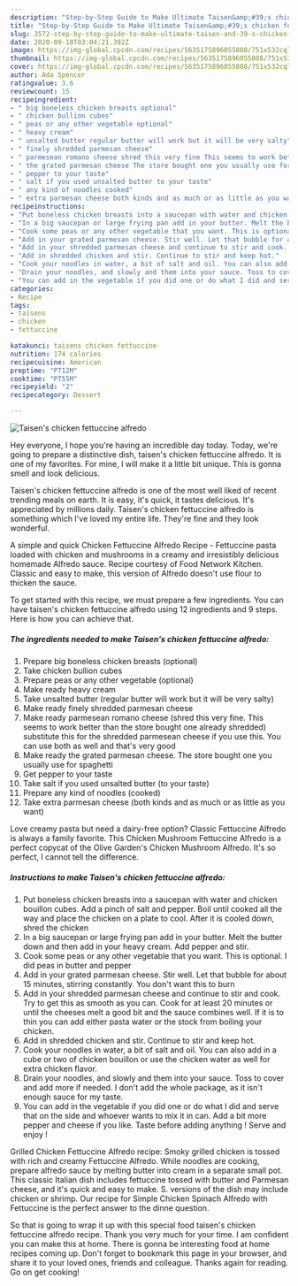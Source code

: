 ```yaml
---
description: "Step-by-Step Guide to Make Ultimate Taisen&amp;#39;s chicken fettuccine alfredo"
title: "Step-by-Step Guide to Make Ultimate Taisen&amp;#39;s chicken fettuccine alfredo"
slug: 3572-step-by-step-guide-to-make-ultimate-taisen-and-39-s-chicken-fettuccine-alfredo
date: 2020-09-10T03:04:21.392Z
image: https://img-global.cpcdn.com/recipes/5635175896055808/751x532cq70/taisens-chicken-fettuccine-alfredo-recipe-main-photo.jpg
thumbnail: https://img-global.cpcdn.com/recipes/5635175896055808/751x532cq70/taisens-chicken-fettuccine-alfredo-recipe-main-photo.jpg
cover: https://img-global.cpcdn.com/recipes/5635175896055808/751x532cq70/taisens-chicken-fettuccine-alfredo-recipe-main-photo.jpg
author: Ada Spencer
ratingvalue: 3.6
reviewcount: 15
recipeingredient:
- " big boneless chicken breasts optional"
- " chicken bullion cubes"
- " peas or any other vegetable optional"
- " heavy cream"
- " unsalted butter regular butter will work but it will be very salty"
- " finely shredded parmesan cheese"
- " parmesean romano cheese shred this very fine This seems to work better than the store bought one already shredded substitute this for the shredded parmesean cheese if you use this You can use both as well and thats very good"
- " the grated parmesan cheese The store bought one you usually use for spaghetti"
- " pepper to your taste"
- " salt if you used unsalted butter to your taste"
- " any kind of noodles cooked"
- " extra parmesan cheese both kinds and as much or as little as you want"
recipeinstructions:
- "Put boneless chicken breasts into a saucepan with water and chicken bouillon cubes. Add a pinch of salt and pepper. Boil until cooked all the way and place the chicken on a plate to cool. After it is cooled down, shred the chicken"
- "In a big saucepan or large frying pan add in your butter. Melt the butter down and then add in your heavy cream. Add pepper and stir."
- "Cook some peas or any other vegetable that you want. This is optional. I did peas in butter and pepper"
- "Add in your grated parmesan cheese. Stir well. Let that bubble for about 15 minutes, stirring constantly. You don&#39;t want this to burn"
- "Add in your shredded parmesan cheese and continue to stir and cook. Try to get this as smooth as you can. Cook for at least 20 minutes or until the cheeses melt a good bit and the sauce combines well. If it is to thin you can add either pasta water or the stock from boiling your chicken."
- "Add in shredded chicken and stir. Continue to stir and keep hot."
- "Cook your noodles in water, a bit of salt and oil. You can also add in a cube or two of chicken bouillon or use the chicken water as well for extra chicken flavor."
- "Drain your noodles, and slowly and them into your sauce. Toss to cover and add more if needed. I don&#39;t add the whole package, as it isn&#39;t enough sauce for my taste."
- "You can add in the vegetable if you did one or do what I did and serve that on the side and whoever wants to mix it in can. Add a bit more pepper and cheese if you like. Taste before adding anything ! Serve and enjoy !"
categories:
- Recipe
tags:
- taisens
- chicken
- fettuccine

katakunci: taisens chicken fettuccine 
nutrition: 174 calories
recipecuisine: American
preptime: "PT12M"
cooktime: "PT55M"
recipeyield: "2"
recipecategory: Dessert

---
```



![Taisen&#39;s chicken fettuccine alfredo](https://img-global.cpcdn.com/recipes/5635175896055808/751x532cq70/taisens-chicken-fettuccine-alfredo-recipe-main-photo.jpg)

Hey everyone, I hope you're having an incredible day today. Today, we're going to prepare a distinctive dish, taisen&#39;s chicken fettuccine alfredo. It is one of my favorites. For mine, I will make it a little bit unique. This is gonna smell and look delicious.

Taisen&#39;s chicken fettuccine alfredo is one of the most well liked of recent trending meals on earth. It is easy, it's quick, it tastes delicious. It's appreciated by millions daily. Taisen&#39;s chicken fettuccine alfredo is something which I've loved my entire life. They're fine and they look wonderful.

A simple and quick Chicken Fettuccine Alfredo Recipe - Fettuccine pasta loaded with chicken and mushrooms in a creamy and irresistibly delicious homemade Alfredo sauce. Recipe courtesy of Food Network Kitchen. Classic and easy to make, this version of Alfredo doesn&#39;t use flour to thicken the sauce.


To get started with this recipe, we must prepare a few ingredients. You can have taisen&#39;s chicken fettuccine alfredo using 12 ingredients and 9 steps. Here is how you can achieve that.

<!--inarticleads1-->

##### The ingredients needed to make Taisen&#39;s chicken fettuccine alfredo:

1. Prepare  big boneless chicken breasts (optional)
1. Take  chicken bullion cubes
1. Prepare  peas or any other vegetable (optional)
1. Make ready  heavy cream
1. Take  unsalted butter (regular butter will work but it will be very salty)
1. Make ready  finely shredded parmesan cheese
1. Make ready  parmesean romano cheese (shred this very fine. This seems to work better than the store bought one already shredded) substitute this for the shredded parmesean cheese if you use this. You can use both as well and that&#39;s very good
1. Make ready  the grated parmesan cheese. The store bought one you usually use for spaghetti
1. Get  pepper to your taste
1. Take  salt if you used unsalted butter (to your taste)
1. Prepare  any kind of noodles (cooked)
1. Take  extra parmesan cheese (both kinds and as much or as little as you want)


Love creamy pasta but need a dairy-free option? Classic Fettuccine Alfredo is always a family favorite. This Chicken Mushroom Fettuccine Alfredo is a perfect copycat of the Olive Garden&#39;s Chicken Mushroom Alfredo. It&#39;s so perfect, I cannot tell the difference. 

<!--inarticleads2-->

##### Instructions to make Taisen&#39;s chicken fettuccine alfredo:

1. Put boneless chicken breasts into a saucepan with water and chicken bouillon cubes. Add a pinch of salt and pepper. Boil until cooked all the way and place the chicken on a plate to cool. After it is cooled down, shred the chicken
1. In a big saucepan or large frying pan add in your butter. Melt the butter down and then add in your heavy cream. Add pepper and stir.
1. Cook some peas or any other vegetable that you want. This is optional. I did peas in butter and pepper
1. Add in your grated parmesan cheese. Stir well. Let that bubble for about 15 minutes, stirring constantly. You don&#39;t want this to burn
1. Add in your shredded parmesan cheese and continue to stir and cook. Try to get this as smooth as you can. Cook for at least 20 minutes or until the cheeses melt a good bit and the sauce combines well. If it is to thin you can add either pasta water or the stock from boiling your chicken.
1. Add in shredded chicken and stir. Continue to stir and keep hot.
1. Cook your noodles in water, a bit of salt and oil. You can also add in a cube or two of chicken bouillon or use the chicken water as well for extra chicken flavor.
1. Drain your noodles, and slowly and them into your sauce. Toss to cover and add more if needed. I don&#39;t add the whole package, as it isn&#39;t enough sauce for my taste.
1. You can add in the vegetable if you did one or do what I did and serve that on the side and whoever wants to mix it in can. Add a bit more pepper and cheese if you like. Taste before adding anything ! Serve and enjoy !


Grilled Chicken Fettuccine Alfredo recipe: Smoky grilled chicken is tossed with rich and creamy Fettuccine Alfredo. While noodles are cooking, prepare alfredo sauce by melting butter into cream in a separate small pot. This classic Italian dish includes fettuccine tossed with butter and Parmesan cheese, and it&#39;s quick and easy to make. S. versions of the dish may include chicken or shrimp. Our recipe for Simple Chicken Spinach Alfredo with Fettuccine is the perfect answer to the dinne question. 

So that is going to wrap it up with this special food taisen&#39;s chicken fettuccine alfredo recipe. Thank you very much for your time. I am confident you can make this at home. There is gonna be interesting food at home recipes coming up. Don't forget to bookmark this page in your browser, and share it to your loved ones, friends and colleague. Thanks again for reading. Go on get cooking!
